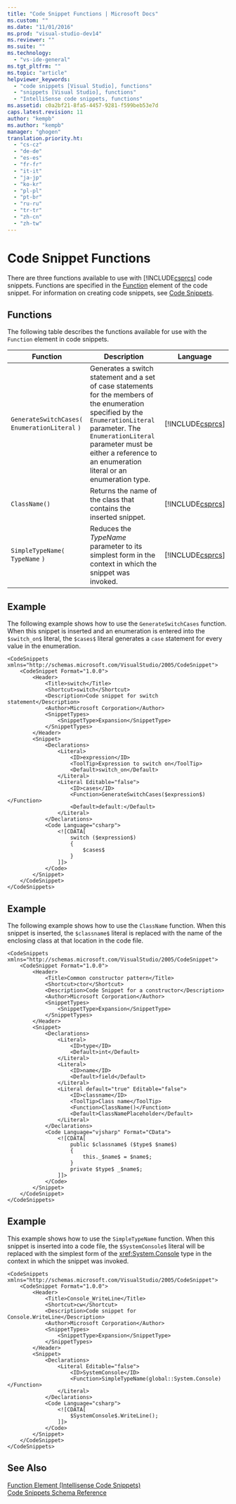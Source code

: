 ```yaml
---
title: "Code Snippet Functions | Microsoft Docs"
ms.custom: ""
ms.date: "11/01/2016"
ms.prod: "visual-studio-dev14"
ms.reviewer: ""
ms.suite: ""
ms.technology: 
  - "vs-ide-general"
ms.tgt_pltfrm: ""
ms.topic: "article"
helpviewer_keywords: 
  - "code snippets [Visual Studio], functions"
  - "snippets [Visual Studio], functions"
  - "IntelliSense code snippets, functions"
ms.assetid: c0a2bf21-8fa5-4457-9281-f599beb53e7d
caps.latest.revision: 11
author: "kempb"
ms.author: "kempb"
manager: "ghogen"
translation.priority.ht: 
  - "cs-cz"
  - "de-de"
  - "es-es"
  - "fr-fr"
  - "it-it"
  - "ja-jp"
  - "ko-kr"
  - "pl-pl"
  - "pt-br"
  - "ru-ru"
  - "tr-tr"
  - "zh-cn"
  - "zh-tw"
---
```

# Code Snippet Functions
There are three functions available to use with [!INCLUDE[csprcs](../data-tools/includes/csprcs_md.md)] code snippets. Functions are specified in the [Function](http://msdn.microsoft.com/en-us/572c5549-5821-4e15-8ecd-0fa86c1c65df) element of the code snippet. For information on creating code snippets, see [Code Snippets](../ide/code-snippets.md).  
  
## Functions  
 The following table describes the functions available for use with the `Function` element in code snippets.  
  
|Function|Description|Language|  
|--------------|-----------------|--------------|  
|`GenerateSwitchCases(` `EnumerationLiteral` `)`|Generates a switch statement and a set of case statements for the members of the enumeration specified by the `EnumerationLiteral` parameter. The `EnumerationLiteral` parameter must be either a reference to an enumeration literal or an enumeration type.|[!INCLUDE[csprcs](../data-tools/includes/csprcs_md.md)]|  
|`ClassName()`|Returns the name of the class that contains the inserted snippet.|[!INCLUDE[csprcs](../data-tools/includes/csprcs_md.md)]|  
|`SimpleTypeName(` `TypeName` `)`|Reduces the *TypeName* parameter to its simplest form in the context in which the snippet was invoked.|[!INCLUDE[csprcs](../data-tools/includes/csprcs_md.md)]|  
  
## Example  
 The following example shows how to use the `GenerateSwitchCases` function. When this snippet is inserted and an enumeration is entered into the `$switch_on$` literal, the `$cases$` literal generates a `case` statement for every value in the enumeration.  
  
```  
<CodeSnippets xmlns="http://schemas.microsoft.com/VisualStudio/2005/CodeSnippet">  
    <CodeSnippet Format="1.0.0">  
        <Header>  
            <Title>switch</Title>   
            <Shortcut>switch</Shortcut>   
            <Description>Code snippet for switch statement</Description>   
            <Author>Microsoft Corporation</Author>   
            <SnippetTypes>  
                <SnippetType>Expansion</SnippetType>   
            </SnippetTypes>  
        </Header>  
        <Snippet>  
            <Declarations>  
                <Literal>  
                    <ID>expression</ID>   
                    <ToolTip>Expression to switch on</ToolTip>   
                    <Default>switch_on</Default>   
                </Literal>  
                <Literal Editable="false">  
                    <ID>cases</ID>   
                    <Function>GenerateSwitchCases($expression$)</Function>   
                    <Default>default:</Default>   
                </Literal>  
            </Declarations>  
            <Code Language="csharp">  
                <![CDATA[  
                    switch ($expression$)  
                    {  
                        $cases$  
                    }  
                ]]>  
            </Code>  
        </Snippet>  
    </CodeSnippet>  
</CodeSnippets>  
```  
  
## Example  
 The following example shows how to use the `ClassName` function. When this snippet is inserted, the `$classname$` literal is replaced with the name of the enclosing class at that location in the code file.  
  
```  
<CodeSnippets xmlns="http://schemas.microsoft.com/VisualStudio/2005/CodeSnippet">  
    <CodeSnippet Format="1.0.0">  
        <Header>  
            <Title>Common constructor pattern</Title>   
            <Shortcut>ctor</Shortcut>   
            <Description>Code Snippet for a constructor</Description>  
            <Author>Microsoft Corporation</Author>   
            <SnippetTypes>  
                <SnippetType>Expansion</SnippetType>  
            </SnippetTypes>  
        </Header>  
        <Snippet>  
            <Declarations>  
                <Literal>  
                    <ID>type</ID>   
                    <Default>int</Default>   
                </Literal>  
                <Literal>  
                    <ID>name</ID>   
                    <Default>field</Default>   
                </Literal>  
                <Literal default="true" Editable="false">  
                    <ID>classname</ID>   
                    <ToolTip>Class name</ToolTip>   
                    <Function>ClassName()</Function>   
                    <Default>ClassNamePlaceholder</Default>   
                </Literal>  
            </Declarations>  
            <Code Language="vjsharp" Format="CData">  
                <![CDATA[   
                    public $classname$ ($type$ $name$)  
                    {  
                        this._$name$ = $name$;  
                    }  
                    private $type$ _$name$;  
                ]]>  
            </Code>  
        </Snippet>  
    </CodeSnippet>  
</CodeSnippets>  
```  
  
## Example  
 This example shows how to use the `SimpleTypeName` function. When this snippet is inserted into a code file, the `$SystemConsole$` literal will be replaced with the simplest form of the <xref:System.Console> type in the context in which the snippet was invoked.  
  
```  
<CodeSnippets xmlns="http://schemas.microsoft.com/VisualStudio/2005/CodeSnippet">  
    <CodeSnippet Format="1.0.0">  
        <Header>  
            <Title>Console_WriteLine</Title>   
            <Shortcut>cw</Shortcut>   
            <Description>Code snippet for Console.WriteLine</Description>   
            <Author>Microsoft Corporation</Author>   
            <SnippetTypes>  
                <SnippetType>Expansion</SnippetType>   
            </SnippetTypes>  
        </Header>  
        <Snippet>  
            <Declarations>  
                <Literal Editable="false">  
                    <ID>SystemConsole</ID>   
                    <Function>SimpleTypeName(global::System.Console)</Function>   
                </Literal>  
            </Declarations>  
            <Code Language="csharp">  
                <![CDATA[   
                    $SystemConsole$.WriteLine();  
                ]]>  
            </Code>  
        </Snippet>  
    </CodeSnippet>  
</CodeSnippets>  
```  
  
## See Also  
 [Function Element (Intellisense Code Snippets)](http://msdn.microsoft.com/en-us/572c5549-5821-4e15-8ecd-0fa86c1c65df)   
 [Code Snippets Schema Reference](../ide/code-snippets-schema-reference.md)